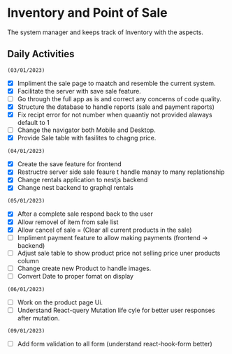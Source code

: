 # Inventory and Point of Sale
The system manager and keeps track of Inventory with the aspects.

## Daily Activities 
`(03/01/2023)`
  - [x] Impliment the sale page to maatch and resemble the current system.
  - [x] Facilitate the server with save sale feature.
  - [ ] Go through the full app as is and correct any concerns of code quality.
  - [x] Structure the database to handle reports (sale and payment raports)
  - [x] Fix recipt error for not number when quaantiy not provided alaways default to 1
  - [ ] Change the navigator both Mobile and Desktop.
  - [x] Provide Sale table with fasilites to chagng price.

`(04/01/2023)`
  - [x] Create the save feature for frontend
  - [x] Restructre server side sale feaure t handle manay to many replationship
  - [x] Change rentals application to nestjs backend 
  - [x] Change nest backend to graphql rentals

`(05/01/2023)`
  - [x] After a complete sale respond back to the user
  - [x] Allow removel of item from sale list
  - [x] Allow cancel of sale = (Clear all current products in the sale)
  - [ ] Impliment payment feature to allow making payments (frontend -> backend)
  - [ ] Adjust sale table to show product price not selling price uner products column
  - [ ] Change create new Product to handle images.
  - [ ] Convert Date to proper fomat on display

`(06/01/2023)`
  - [ ] Work on the product page Ui.
  - [ ] Understand React-query Mutation life cyle for better user responses after mutation.

`(09/01/2023)`
  - [ ] Add form validation to all form (understand react-hook-form better)
